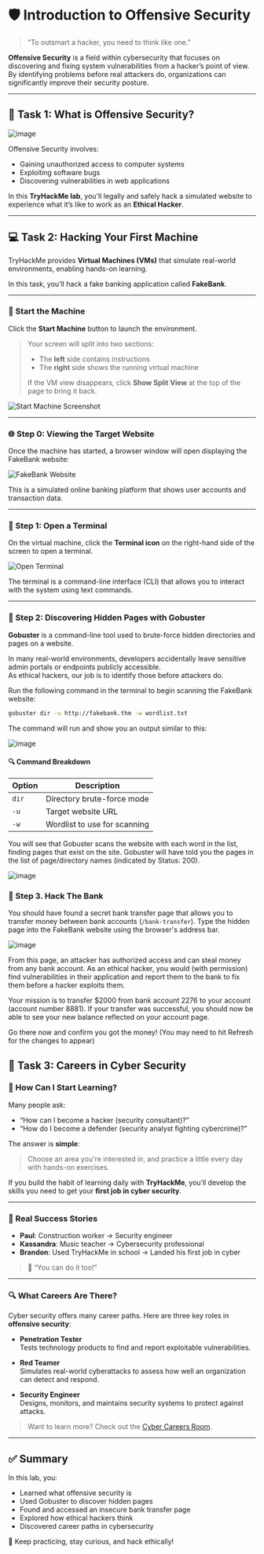 # 🛡️ Introduction to Offensive Security

> “To outsmart a hacker, you need to think like one.”

**Offensive Security** is a field within cybersecurity that focuses on discovering and fixing system vulnerabilities from a hacker’s point of view.  
By identifying problems before real attackers do, organizations can significantly improve their security posture.

---

## 🧠 Task 1: What is Offensive Security?

![image](https://github.com/user-attachments/assets/fde5c0a4-f811-4d88-a48c-632c8dbca5f7)

Offensive Security involves:

- Gaining unauthorized access to computer systems  
- Exploiting software bugs  
- Discovering vulnerabilities in web applications  

In this **TryHackMe lab**, you'll legally and safely hack a simulated website to experience what it’s like to work as an **Ethical Hacker**.

---

## 💻 Task 2: Hacking Your First Machine

TryHackMe provides **Virtual Machines (VMs)** that simulate real-world environments, enabling hands-on learning.

In this task, you’ll hack a fake banking application called **FakeBank**.

---

### 🔘 Start the Machine

Click the **Start Machine** button to launch the environment.

> Your screen will split into two sections:  
> - The **left** side contains instructions  
> - The **right** side shows the running virtual machine  
>
> If the VM view disappears, click **Show Split View** at the top of the page to bring it back.

![Start Machine Screenshot](https://github.com/user-attachments/assets/3087b9da-f6c0-4d1d-bd63-6225e89f56de)

---

### 🌐 Step 0: Viewing the Target Website

Once the machine has started, a browser window will open displaying the FakeBank website:

![FakeBank Website](https://github.com/user-attachments/assets/a1679b25-bfd0-4b13-b18e-f6dc90018d0d)

This is a simulated online banking platform that shows user accounts and transaction data.

---

### 🧭 Step 1: Open a Terminal

On the virtual machine, click the **Terminal icon** on the right-hand side of the screen to open a terminal.

![Open Terminal](https://github.com/user-attachments/assets/ffd66390-ff64-41dd-a1d7-9953936a90b4)

The terminal is a command-line interface (CLI) that allows you to interact with the system using text commands.

---

### 🧰 Step 2: Discovering Hidden Pages with Gobuster

**Gobuster** is a command-line tool used to brute-force hidden directories and pages on a website.

In many real-world environments, developers accidentally leave sensitive admin portals or endpoints publicly accessible.  
As ethical hackers, our job is to identify those before attackers do.

Run the following command in the terminal to begin scanning the FakeBank website:

```bash
gobuster dir -u http://fakebank.thm -w wordlist.txt
```
The command will run and show you an output similar to this:

![image](https://github.com/user-attachments/assets/cc5b78de-a202-429a-8a92-a32deef6d5a3)

#### 🔍 Command Breakdown

| Option | Description |
|--------|-------------|
| `dir`  | Directory brute-force mode |
| `-u`   | Target website URL |
| `-w`   | Wordlist to use for scanning |

You will see that Gobuster scans the website with each word in the list, finding pages that exist on the site. Gobuster will have told you the pages in the list of page/directory names (indicated by Status: 200).

![image](https://github.com/user-attachments/assets/8858b805-7420-49df-9912-d541c56f2f2c)

### 💸 Step 3. Hack The Bank

You should have found a secret bank transfer page that allows you to transfer money between bank accounts (`/bank-transfer`). Type the hidden page into the FakeBank website using the browser's address bar.

![image](https://github.com/user-attachments/assets/c1397250-584b-43f9-a8a2-1c0178402a6e)

From this page, an attacker has authorized access and can steal money from any bank account. As an ethical hacker, you would (with permission) find vulnerabilities in their application and report them to the bank to fix them before a hacker exploits them.

Your mission is to transfer $2000 from bank account 2276 to your account (account number 8881). If your transfer was successful, you should now be able to see your new balance reflected on your account page.

Go there now and confirm you got the money! (You may need to hit Refresh for the changes to appear)

## 🚀 Task 3: Careers in Cyber Security

### 💼 How Can I Start Learning?

Many people ask:

- “How can I become a hacker (security consultant)?”  
- “How do I become a defender (security analyst fighting cybercrime)?”

The answer is **simple**:

> Choose an area you're interested in, and practice a little every day with hands-on exercises.

If you build the habit of learning daily with **TryHackMe**, you’ll develop the skills you need to get your **first job in cyber security**.

---

### 🌟 Real Success Stories

- **Paul**: Construction worker → Security engineer  
- **Kassandra**: Music teacher → Cybersecurity professional  
- **Brandon**: Used TryHackMe in school → Landed his first job in cyber

> 💬 “You can do it too!”

---

### 🔍 What Careers Are There?

Cyber security offers many career paths. Here are three key roles in **offensive security**:

- **Penetration Tester**  
  Tests technology products to find and report exploitable vulnerabilities.

- **Red Teamer**  
  Simulates real-world cyberattacks to assess how well an organization can detect and respond.

- **Security Engineer**  
  Designs, monitors, and maintains security systems to protect against attacks.

> Want to learn more? Check out the [Cyber Careers Room](https://tryhackme.com/room/cybercareers).

---

## ✅ Summary

In this lab, you:

- Learned what offensive security is
- Used Gobuster to discover hidden pages
- Found and accessed an insecure bank transfer page
- Explored how ethical hackers think
- Discovered career paths in cybersecurity

🎯 Keep practicing, stay curious, and hack ethically!
